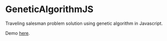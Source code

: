 # GeneticAlgorithmJS
Traveling salesman problem solution using genetic algorithm in Javascript.

Demo [here](https://willianrocha.tk/geneticAlgorithmJS).

